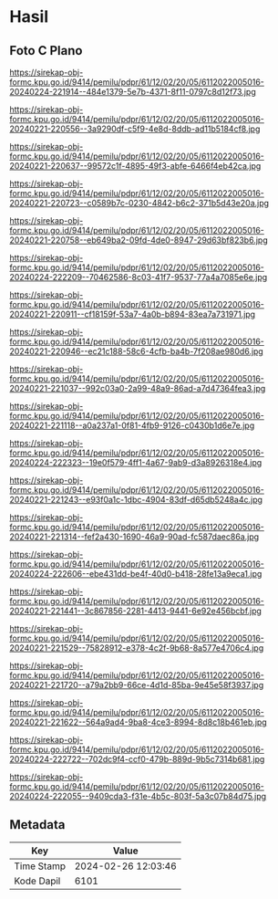 # Hasil

## Foto C Plano

https://sirekap-obj-formc.kpu.go.id/9414/pemilu/pdpr/61/12/02/20/05/6112022005016-20240224-221914--484e1379-5e7b-4371-8f11-0797c8d12f73.jpg

https://sirekap-obj-formc.kpu.go.id/9414/pemilu/pdpr/61/12/02/20/05/6112022005016-20240221-220556--3a9290df-c5f9-4e8d-8ddb-ad11b5184cf8.jpg

https://sirekap-obj-formc.kpu.go.id/9414/pemilu/pdpr/61/12/02/20/05/6112022005016-20240221-220637--99572c1f-4895-49f3-abfe-6466f4eb42ca.jpg

https://sirekap-obj-formc.kpu.go.id/9414/pemilu/pdpr/61/12/02/20/05/6112022005016-20240221-220723--c0589b7c-0230-4842-b6c2-371b5d43e20a.jpg

https://sirekap-obj-formc.kpu.go.id/9414/pemilu/pdpr/61/12/02/20/05/6112022005016-20240221-220758--eb649ba2-09fd-4de0-8947-29d63bf823b6.jpg

https://sirekap-obj-formc.kpu.go.id/9414/pemilu/pdpr/61/12/02/20/05/6112022005016-20240224-222209--70462586-8c03-41f7-9537-77a4a7085e6e.jpg

https://sirekap-obj-formc.kpu.go.id/9414/pemilu/pdpr/61/12/02/20/05/6112022005016-20240221-220911--cf18159f-53a7-4a0b-b894-83ea7a731971.jpg

https://sirekap-obj-formc.kpu.go.id/9414/pemilu/pdpr/61/12/02/20/05/6112022005016-20240221-220946--ec21c188-58c6-4cfb-ba4b-7f208ae980d6.jpg

https://sirekap-obj-formc.kpu.go.id/9414/pemilu/pdpr/61/12/02/20/05/6112022005016-20240221-221037--992c03a0-2a99-48a9-86ad-a7d47364fea3.jpg

https://sirekap-obj-formc.kpu.go.id/9414/pemilu/pdpr/61/12/02/20/05/6112022005016-20240221-221118--a0a237a1-0f81-4fb9-9126-c0430b1d6e7e.jpg

https://sirekap-obj-formc.kpu.go.id/9414/pemilu/pdpr/61/12/02/20/05/6112022005016-20240224-222323--19e0f579-4ff1-4a67-9ab9-d3a8926318e4.jpg

https://sirekap-obj-formc.kpu.go.id/9414/pemilu/pdpr/61/12/02/20/05/6112022005016-20240221-221243--e93f0a1c-1dbc-4904-83df-d65db5248a4c.jpg

https://sirekap-obj-formc.kpu.go.id/9414/pemilu/pdpr/61/12/02/20/05/6112022005016-20240221-221314--fef2a430-1690-46a9-90ad-fc587daec86a.jpg

https://sirekap-obj-formc.kpu.go.id/9414/pemilu/pdpr/61/12/02/20/05/6112022005016-20240224-222606--ebe431dd-be4f-40d0-b418-28fe13a9eca1.jpg

https://sirekap-obj-formc.kpu.go.id/9414/pemilu/pdpr/61/12/02/20/05/6112022005016-20240221-221441--3c867856-2281-4413-9441-6e92e456bcbf.jpg

https://sirekap-obj-formc.kpu.go.id/9414/pemilu/pdpr/61/12/02/20/05/6112022005016-20240221-221529--75828912-e378-4c2f-9b68-8a577e4706c4.jpg

https://sirekap-obj-formc.kpu.go.id/9414/pemilu/pdpr/61/12/02/20/05/6112022005016-20240221-221720--a79a2bb9-66ce-4d1d-85ba-9e45e58f3937.jpg

https://sirekap-obj-formc.kpu.go.id/9414/pemilu/pdpr/61/12/02/20/05/6112022005016-20240221-221622--564a9ad4-9ba8-4ce3-8994-8d8c18b461eb.jpg

https://sirekap-obj-formc.kpu.go.id/9414/pemilu/pdpr/61/12/02/20/05/6112022005016-20240224-222722--702dc9f4-ccf0-479b-889d-9b5c7314b681.jpg

https://sirekap-obj-formc.kpu.go.id/9414/pemilu/pdpr/61/12/02/20/05/6112022005016-20240224-222055--9409cda3-f31e-4b5c-803f-5a3c07b84d75.jpg


## Metadata

| Key        | Value               |
| ---------- | ------------------- |
| Time Stamp | 2024-02-26 12:03:46 |
| Kode Dapil | 6101                |



